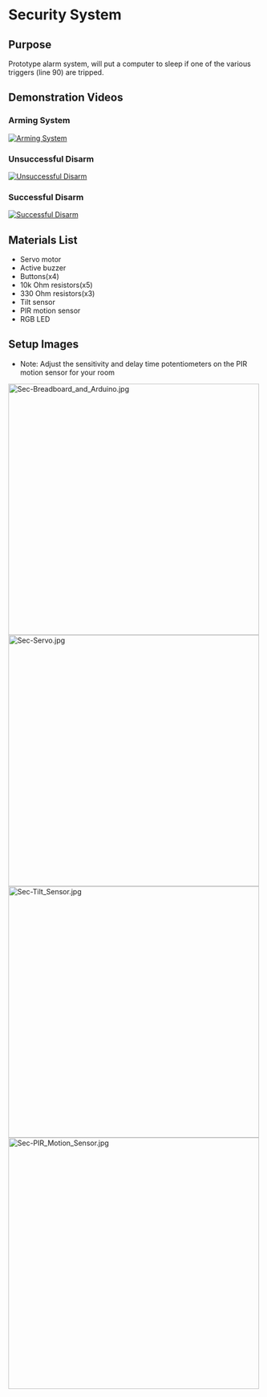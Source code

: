 # Security System

## Purpose
Prototype alarm system, will put a computer to sleep if one of the various triggers (line 90) are tripped.

## Demonstration Videos
### Arming System
[![Arming System](http://img.youtube.com/vi/LOwOBUHwuXo/0.jpg)](http://www.youtube.com/watch?v=LOwOBUHwuXo "Arming System")
### Unsuccessful Disarm
[![Unsuccessful Disarm](http://img.youtube.com/vi/nKeZmewk6yI/0.jpg)](http://www.youtube.com/watch?v=nKeZmewk6yI "Unsuccessful Disarm")
### Successful Disarm
[![Successful Disarm](http://img.youtube.com/vi/gS8iS0t9fhE/0.jpg)](http://www.youtube.com/watch?v=gS8iS0t9fhE "Successful Disarm")

## Materials List
* Servo motor
* Active buzzer
* Buttons(x4)
* 10k Ohm resistors(x5)
* 330 Ohm resistors(x3)
* Tilt sensor
* PIR motion sensor
* RGB LED

## Setup Images
* Note: Adjust the sensitivity and delay time potentiometers on the PIR motion sensor for your room
<img src="../../assets/Setup_Images/Sec-Breadboard_and_Arduino.jpg" alt="Sec-Breadboard_and_Arduino.jpg" width="500"/>
<img src="../../assets/Setup_Images/Sec-Servo.jpg" alt="Sec-Servo.jpg" width="500"/>
<img src="../../assets/Setup_Images/Sec-Tilt_Sensor.jpg" alt="Sec-Tilt_Sensor.jpg" width="500"/>
<img src="../../assets/Setup_Images/Sec-PIR_Motion_Sensor.jpg" alt="Sec-PIR_Motion_Sensor.jpg" width="500"/>


